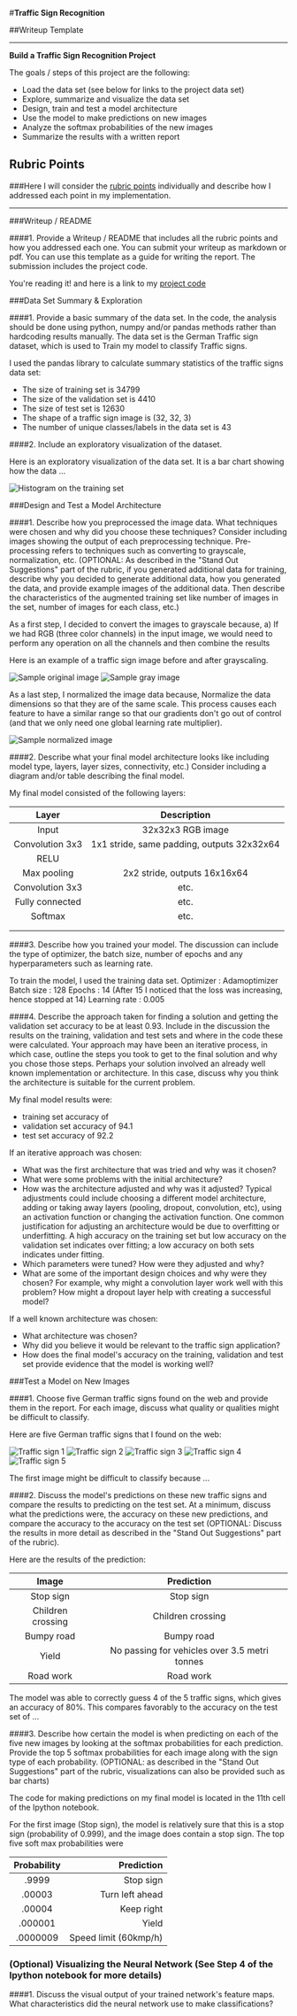 #**Traffic Sign Recognition** 

##Writeup Template


---

**Build a Traffic Sign Recognition Project**

The goals / steps of this project are the following:
* Load the data set (see below for links to the project data set)
* Explore, summarize and visualize the data set
* Design, train and test a model architecture
* Use the model to make predictions on new images
* Analyze the softmax probabilities of the new images
* Summarize the results with a written report


[//]: # (Image References)

[image1]: ./examples/visualization.jpg "Visualization"
[image2]: ./examples/grayscale.jpg "Grayscaling"
[image3]: ./examples/random_noise.jpg "Random Noise"
[img_german_sign1]: ./predict_samples/stop_1.jpg "Stop sign"
[img_german_sign2]: ./predict_samples/chld_cros_1.jpg "Children crossing"
[img_german_sign3]: ./predict_samples/bump_rd_1.jpg "Bumpy road"
[img_german_sign4]: ./predict_samples/give_way_1.jpg "Yield"
[img_german_sign5]: ./predict_samples/constrction_1.jpg "Road work"
[img_train_hist]: ./train_hist.jpg "Training data histogram"
[img_sample_original]: ./sample_original.jpg "Original image"
[img_sample_gray]: ./sample_gray.jpg "Post grayscale"
[img_sample_normalized]: ./sample_normalized.jpg "Normalized image"


## Rubric Points
###Here I will consider the [rubric points](https://review.udacity.com/#!/rubrics/481/view) individually and describe how I addressed each point in my implementation.  

---
###Writeup / README

####1. Provide a Writeup / README that includes all the rubric points and how you addressed each one. You can submit your writeup as markdown or pdf. You can use this template as a guide for writing the report. The submission includes the project code.

You're reading it! and here is a link to my [project code](https://github.com/kesavankm/sdcnd-t1-traffic_sign_class_project/blob/master/Traffic_Sign_Classifier.ipynb)

###Data Set Summary & Exploration

####1. Provide a basic summary of the data set. In the code, the analysis should be done using python, numpy and/or pandas methods rather than hardcoding results manually.
The data set is the German Traffic sign dataset, which is used to Train my model to classify Traffic signs.

I used the pandas library to calculate summary statistics of the traffic
signs data set:

* The size of training set is 34799
* The size of the validation set is 4410
* The size of test set is 12630
* The shape of a traffic sign image is (32, 32, 3)
* The number of unique classes/labels in the data set is 43

####2. Include an exploratory visualization of the dataset.

Here is an exploratory visualization of the data set. It is a bar chart showing how the data ...

![Histogram on the training set][img_train_hist]

###Design and Test a Model Architecture

####1. Describe how you preprocessed the image data. What techniques were chosen and why did you choose these techniques? Consider including images showing the output of each preprocessing technique. Pre-processing refers to techniques such as converting to grayscale, normalization, etc. (OPTIONAL: As described in the "Stand Out Suggestions" part of the rubric, if you generated additional data for training, describe why you decided to generate additional data, how you generated the data, and provide example images of the additional data. Then describe the characteristics of the augmented training set like number of images in the set, number of images for each class, etc.)

As a first step, I decided to convert the images to grayscale because,
a) If we had RGB (three color channels) in the input image, we would need to perform any operation on all the channels and then combine the results

Here is an example of a traffic sign image before and after grayscaling.

![Sample original image][img_sample_original]
![Sample gray image][img_sample_gray]

As a last step, I normalized the image data because, Normalize the data dimensions so that they are of the same scale. This process causes each feature to have a similar range so that our gradients don't go out of control (and that we only need one global learning rate multiplier).

![Sample normalized image][img_sample_normalized]



####2. Describe what your final model architecture looks like including model type, layers, layer sizes, connectivity, etc.) Consider including a diagram and/or table describing the final model.

My final model consisted of the following layers:

| Layer         		|     Description	        					| 
|:---------------------:|:---------------------------------------------:| 
| Input         		| 32x32x3 RGB image   							| 
| Convolution 3x3     	| 1x1 stride, same padding, outputs 32x32x64 	|
| RELU					|												|
| Max pooling	      	| 2x2 stride,  outputs 16x16x64 				|
| Convolution 3x3	    | etc.      									|
| Fully connected		| etc.        									|
| Softmax				| etc.        									|
|						|												|
|						|												|
 


####3. Describe how you trained your model. The discussion can include the type of optimizer, the batch size, number of epochs and any hyperparameters such as learning rate.

To train the model, I used the training data set.
Optimizer : Adamoptimizer
Batch size : 128
Epochs : 14 (After 15 I noticed that the loss was increasing, hence stopped at 14)
Learning rate : 0.005

####4. Describe the approach taken for finding a solution and getting the validation set accuracy to be at least 0.93. Include in the discussion the results on the training, validation and test sets and where in the code these were calculated. Your approach may have been an iterative process, in which case, outline the steps you took to get to the final solution and why you chose those steps. Perhaps your solution involved an already well known implementation or architecture. In this case, discuss why you think the architecture is suitable for the current problem.

My final model results were:
* training set accuracy of 
* validation set accuracy of 94.1
* test set accuracy of 92.2

If an iterative approach was chosen:
* What was the first architecture that was tried and why was it chosen?
* What were some problems with the initial architecture?
* How was the architecture adjusted and why was it adjusted? Typical adjustments could include choosing a different model architecture, adding or taking away layers (pooling, dropout, convolution, etc), using an activation function or changing the activation function. One common justification for adjusting an architecture would be due to overfitting or underfitting. A high accuracy on the training set but low accuracy on the validation set indicates over fitting; a low accuracy on both sets indicates under fitting.
* Which parameters were tuned? How were they adjusted and why?
* What are some of the important design choices and why were they chosen? For example, why might a convolution layer work well with this problem? How might a dropout layer help with creating a successful model?

If a well known architecture was chosen:
* What architecture was chosen?
* Why did you believe it would be relevant to the traffic sign application?
* How does the final model's accuracy on the training, validation and test set provide evidence that the model is working well?
 

###Test a Model on New Images

####1. Choose five German traffic signs found on the web and provide them in the report. For each image, discuss what quality or qualities might be difficult to classify.

Here are five German traffic signs that I found on the web:

![Traffic sign 1][img_german_sign1] ![Traffic sign 2][img_german_sign2] ![Traffic sign 3][img_german_sign3] 
![Traffic sign 4][img_german_sign4] ![Traffic sign 5][img_german_sign5]

The first image might be difficult to classify because ...

####2. Discuss the model's predictions on these new traffic signs and compare the results to predicting on the test set. At a minimum, discuss what the predictions were, the accuracy on these new predictions, and compare the accuracy to the accuracy on the test set (OPTIONAL: Discuss the results in more detail as described in the "Stand Out Suggestions" part of the rubric).

Here are the results of the prediction:

| Image |     Prediction | 
|:-----:|:--------------:| 
| Stop sign | Stop sign | 
| Children crossing | Children crossing |
| Bumpy road	| Bumpy road |
| Yield | No passing for vehicles over 3.5 metri tonnes |
| Road work	| Road work |


The model was able to correctly guess 4 of the 5 traffic signs, which gives an accuracy of 80%. This compares favorably to the accuracy on the test set of ...

####3. Describe how certain the model is when predicting on each of the five new images by looking at the softmax probabilities for each prediction. Provide the top 5 softmax probabilities for each image along with the sign type of each probability. (OPTIONAL: as described in the "Stand Out Suggestions" part of the rubric, visualizations can also be provided such as bar charts)

The code for making predictions on my final model is located in the 11th cell of the Ipython notebook.

For the first image (Stop sign), the model is relatively sure that this is a stop sign (probability of 0.999), and the image does contain a stop sign. The top five soft max probabilities were

| Probability         	|     Prediction	  					| 
|:---------------------:|----------------------:| 
| .9999       			| Stop sign | 
| .00003     				| Turn left ahead 										|
| .00004					| Keep right											|
| .000001	      			| Yield				 				|
| .0000009				    | Speed limit (60kmp/h) |



### (Optional) Visualizing the Neural Network (See Step 4 of the Ipython notebook for more details)
####1. Discuss the visual output of your trained network's feature maps. What characteristics did the neural network use to make classifications?


